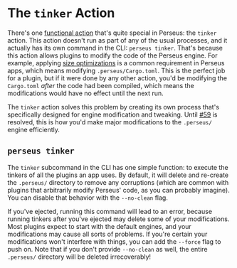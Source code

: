 # The `tinker` Action

There's one [functional action](:plugins/functional) that's quite special in Perseus: the `tinker` action. This action doesn't run as part of any of the usual processes, and it actually has its own command in the CLI: `perseus tinker`. That's because this action allows plugins to modify the code of the Perseus engine. For example, applying [size optimizations](:deploying/size) is a common requirement in Perseus apps, which means modifying `.perseus/Cargo.toml`. This is the perfect job for a plugin, but if it were done by any other action, you'd be modifying the `Cargo.toml` *after* the code had been compiled, which means the modifications would have no effect until the next run.

The `tinker` action solves this problem by creating its own process that's specifically designed for engine modification and tweaking. Until [#59](https://github.com/framesurge/perseus/issues/59) is resolved, this is how you'd make major modifications to the `.perseus/` engine efficiently.

## `perseus tinker`

The `tinker` subcommand in the CLI has one simple function: to execute the tinkers of all the plugins an app uses. By default, it will delete and re-create the `.perseus/` directory to remove any corruptions (which are common with plugins that arbitrarily modify Perseus' code, as you can probably imagine). You can disable that behavior with the `--no-clean` flag.

If you've ejected, running this command will lead to an error, because running tinkers after you've ejected may delete some of your modifications. Most plugins expect to start with the default engines, and your modifications may cause all sorts of problems. If you're certain your modifications won't interfere with things, you can add the `--force` flag to push on. Note that if you don't provide `--no-clean` as well, the entire `.perseus/` directory will be deleted irrecoverably!
